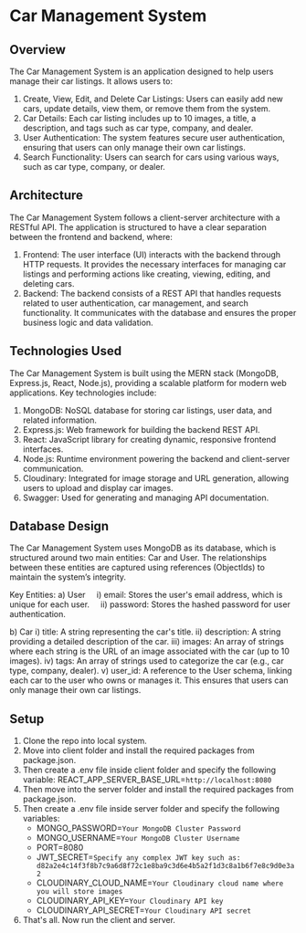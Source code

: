 # Car Management System

## Overview
The Car Management System is an application designed to help users manage their car listings. It allows users to:
1) Create, View, Edit, and Delete Car Listings: Users can easily add new cars, update details, view them, or remove them from the system.
2) Car Details: Each car listing includes up to 10 images, a title, a description, and tags such as car type, company, and dealer.
3) User Authentication: The system features secure user authentication, ensuring that users can only manage their own car listings.
4) Search Functionality: Users can search for cars using various ways, such as car type, company, or dealer.

## Architecture
The Car Management System follows a client-server architecture with a RESTful API. The application is structured to have a clear separation between the frontend and backend, where:

1) Frontend: The user interface (UI) interacts with the backend through HTTP requests. It provides the necessary interfaces for managing car listings and performing actions like creating, viewing, editing, and deleting cars.
2) Backend: The backend consists of a REST API that handles requests related to user authentication, car management, and search functionality. It communicates with the database and ensures the proper business logic and data validation.

## Technologies Used
The Car Management System is built using the MERN stack (MongoDB, Express.js, React, Node.js), providing a scalable platform for modern web applications. Key technologies include:

1) MongoDB: NoSQL database for storing car listings, user data, and related information.
2) Express.js: Web framework for building the backend REST API.
3) React: JavaScript library for creating dynamic, responsive frontend interfaces.
4) Node.js: Runtime environment powering the backend and client-server communication.
5) Cloudinary: Integrated for image storage and URL generation, allowing users to upload and display car images.
6) Swagger: Used for generating and managing API documentation.

## Database Design
The Car Management System uses MongoDB as its database, which is structured around two main entities: Car and User. The relationships between these entities are captured using references (ObjectIds) to maintain the system’s integrity.

Key Entities: 
a) User
&nbsp;&nbsp;&nbsp;&nbsp;i) email: Stores the user's email address, which is unique for each user.
&nbsp;&nbsp;&nbsp;&nbsp;ii) password: Stores the hashed password for user authentication.

b) Car
      i) title: A string representing the car's title.
      ii) description: A string providing a detailed description of the car.
      iii) images: An array of strings where each string is the URL of an image associated with the car (up to 10 images).
      iv) tags: An array of strings used to categorize the car (e.g., car type, company, dealer).
      v) user_id: A reference to the User schema, linking each car to the user who owns or manages it. This ensures that users can only manage their own car listings.

## Setup
1) Clone the repo into local system.
2) Move into client folder and install the required packages from package.json.
3) Then create a .env file inside client folder and specify the following variable: REACT_APP_SERVER_BASE_URL=`http://localhost:8080`
4) Then move into the server folder and install the required packages from package.json.
5) Then create a .env file inside server folder and specify the following variables:
      - MONGO_PASSWORD=`Your MongoDB Cluster Password`
      - MONGO_USERNAME=`Your MongoDB Cluster Username`
      - PORT=8080
      - JWT_SECRET=`Specify any complex JWT key such as: d82a2e4c14f3f8b7c9a6d8f72c1e8ba9c3d6e4b5a2f1d3c8a1b6f7e8c9d0e3a2`
      - CLOUDINARY_CLOUD_NAME=`Your Cloudinary cloud name where you will store images`
      - CLOUDINARY_API_KEY=`Your Cloudinary API key`
      - CLOUDINARY_API_SECRET=`Your Cloudinary API secret`
7) That's all. Now run the client and server.
